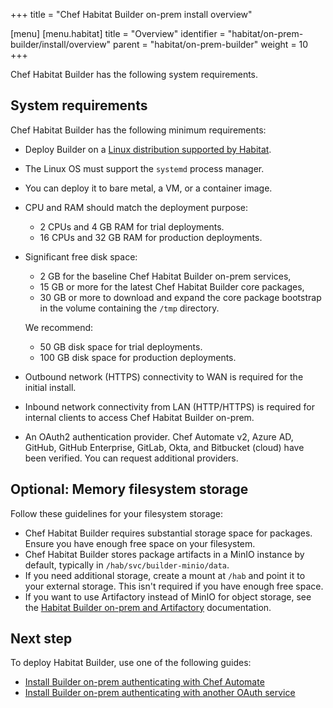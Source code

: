 +++
title = "Chef Habitat Builder on-prem install overview"

[menu]
  [menu.habitat]
    title = "Overview"
    identifier = "habitat/on-prem-builder/install/overview"
    parent = "habitat/on-prem-builder"
    weight = 10
+++

Chef Habitat Builder has the following system requirements.

## System requirements

Chef Habitat Builder has the following minimum requirements:

- Deploy Builder on a [Linux distribution supported by Habitat](https://docs.chef.io/habitat/install_habitat/#chef-habitat-for-linux).
- The Linux OS must support the `systemd` process manager.
- You can deploy it to bare metal, a VM, or a container image.
- CPU and RAM should match the deployment purpose:
  - 2 CPUs and 4 GB RAM for trial deployments.
  - 16 CPUs and 32 GB RAM for production deployments.
- Significant free disk space:
  - 2 GB for the baseline Chef Habitat Builder on-prem services,
  - 15 GB or more for the latest Chef Habitat Builder core packages,
  - 30 GB or more to download and expand the core package bootstrap in the volume containing the `/tmp` directory.

  We recommend:
  - 50 GB disk space for trial deployments.
  - 100 GB disk space for production deployments.
- Outbound network (HTTPS) connectivity to WAN is required for the initial install.
- Inbound network connectivity from LAN (HTTP/HTTPS) is required for internal clients to access Chef Habitat Builder on-prem.
- An OAuth2 authentication provider. Chef Automate v2, Azure AD, GitHub, GitHub Enterprise, GitLab, Okta, and Bitbucket (cloud) have been verified. You can request additional providers.

## Optional: Memory filesystem storage

Follow these guidelines for your filesystem storage:

- Chef Habitat Builder requires substantial storage space for packages. Ensure you have enough free space on your filesystem.
- Chef Habitat Builder stores package artifacts in a MinIO instance by default, typically in `/hab/svc/builder-minio/data`.
- If you need additional storage, create a mount at `/hab` and point it to your external storage. This isn't required if you have enough free space.
- If you want to use Artifactory instead of MinIO for object storage, see the [Habitat Builder on-prem and Artifactory](./artifactory/) documentation.

## Next step

To deploy Habitat Builder, use one of the following guides:

- [Install Builder on-prem authenticating with Chef Automate](./builder-automate.md)
- [Install Builder on-prem authenticating with another OAuth service](./builder-oauth.md)
